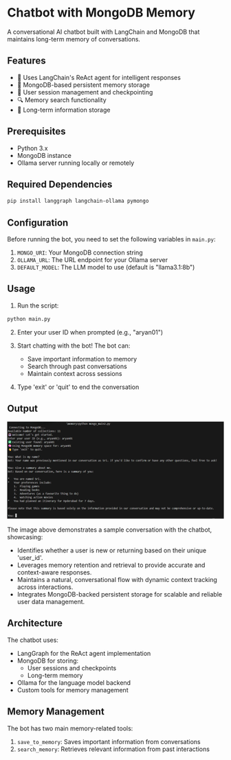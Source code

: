 # Chatbot with MongoDB Memory

A conversational AI chatbot built with LangChain and MongoDB that maintains long-term memory of conversations.

## Features

- 🤖 Uses LangChain's ReAct agent for intelligent responses
- 💾 MongoDB-based persistent memory storage
- 👤 User session management and checkpointing
- 🔍 Memory search functionality
- 🧠 Long-term information storage

## Prerequisites

- Python 3.x
- MongoDB instance
- Ollama server running locally or remotely

## Required Dependencies

```bash
pip install langgraph langchain-ollama pymongo
```

## Configuration

Before running the bot, you need to set the following variables in `main.py`:

1. `MONGO_URI`: Your MongoDB connection string
2. `OLLAMA_URL`: The URL endpoint for your Ollama server
3. `DEFAULT_MODEL`: The LLM model to use (default is "llama3.1:8b")

## Usage

1. Run the script:
```bash
python main.py
```

2. Enter your user ID when prompted (e.g., "aryan01")

3. Start chatting with the bot! The bot can:
   - Save important information to memory
   - Search through past conversations
   - Maintain context across sessions

4. Type 'exit' or 'quit' to end the conversation

## Output

![Chatbot with MongoDB Memory](assets/output.png)

The image above demonstrates a sample conversation with the chatbot, showcasing:
- Identifies whether a user is new or returning based on their unique 'user_id'.
- Leverages memory retention and retrieval to provide accurate and context-aware responses.
- Maintains a natural, conversational flow with dynamic context tracking across interactions.
- Integrates MongoDB-backed persistent storage for scalable and reliable user data management.

## Architecture

The chatbot uses:
- LangGraph for the ReAct agent implementation
- MongoDB for storing:
  - User sessions and checkpoints
  - Long-term memory
- Ollama for the language model backend
- Custom tools for memory management

## Memory Management

The bot has two main memory-related tools:
1. `save_to_memory`: Saves important information from conversations
2. `search_memory`: Retrieves relevant information from past interactions
